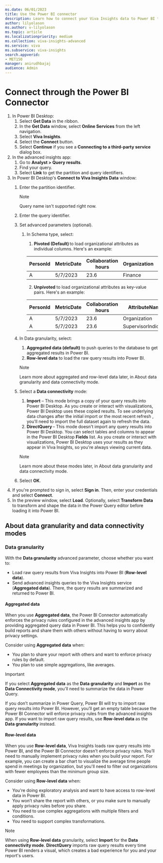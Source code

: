 ```yaml
---
ms.date: 06/01/2023
title: Use the Power BI connector
description: Learn how to connect your Viva Insights data to Power BI through the Power BI connector
author: lilyolason
ms.author: v-lilyolason
ms.topic: article
ms.localizationpriority: medium 
ms.collection: viva-insights-advanced 
ms.service: viva 
ms.subservice: viva-insights 
search.appverid: 
- MET150 
manager: anirudhbajaj
audience: Admin
---
```


# Connect through the Power BI Connector

1. In Power BI Desktop:
    1. Select **Get Data** in the ribbon.
    1. In the **Get Data** window, select **Online Services** from the left navigation.
    1. Select **Viva Insights**. 
    1. Select the **Connect** button.
    1. Select **Continue** if you see a **Connecting to a third-party service** dialog box.
1. In the advanced insights app:
    1. Go to **Analyst > Query results**.
    1. Find your query.
    1. Select **Link** to get the partition and query identifiers.
1. In Power BI Desktop's **Connect to Viva Insights Data** window:
    1. Enter the partition identifier.
        >[!Note]
        >Query name isn't supported right now.
    1. Enter the query identifier.
    1. Set advanced parameters (optional).
        1. In Schema type, select:
            1. **Pivoted (Default)** to load organizational attributes as individual columns. Here's an example:
            
            |PersonId|MetricDate|Collaboration hours|Organization|SupervisorIndicator|
            |---------|---------|--------|------|--------|
            |A|5/7/2023|23.6|Finance|Manager|

            2. **Unpivoted** to load organizational attributes as key-value pairs. Here's an example:
            
            |PersonId|MetricDate|Collaboration hours|AttributeName|AttributeValue|
            |---------|---------|--------|------|--------|
            |A|5/7/2023|23.6|Organization|Finance|
            |A|5/7/2023|23.6|SupervisorIndicator|Manager|

    1. In Data granularity, select:
        1. **Aggregated data (default)** to push queries to the database to get aggregated results in Power BI.
        1. **Row-level data** to load the raw query results into Power BI. <!--would like more of an explanation on the difference between these options-->
        >[!Note]
        >Learn more about aggregated and row-level data later, in About data granularity and data connectivity mode.
    2. Select a **Data connectivity** mode:
        1. **Import** – This mode brings a copy of your query results into Power BI Desktop. As you create or interact with visualizations, Power BI Desktop uses these copied results. To see underlying data changes after the initial import or the most recent refresh <!--what do they mean by the most recent refresh?-->, you'll need to import the full dataset again to refresh the data.
        1. **DirectQuery** – This mode doesn't import any query results into Power BI Desktop. You can select tables and columns <!--can we just say columns?--> to appear in the Power BI Desktop **Fields** list. As you create or interact with visualizations, Power BI Desktop uses your results as they appear in Viva Insights, so you're always viewing current data.
        >[!Note]
        >Learn more about these modes later, in About data granularity and data connectivity mode.
    1. Select **OK**.
1.	If you're prompted to sign in, select **Sign in**. Then, enter your credentials and select **Connect**.
1. In the preview window, select **Load**. Optionally, select **Transform Data** to transform and shape the data in the Power Query editor before loading it into Power BI.

## About data granularity and data connectivity modes

### Data granularity

With the **Data granularity** advanced parameter, choose whether you want to:

* Load raw query results from Viva Insights into Power BI (**Row-level data**).
* Send advanced insights <!--correct? or PBI?--> queries to the Viva Insights service (**Aggregated data**). There, the query results are summarized and returned to Power BI. 

#### Aggregated data

When you use **Aggregated data**, the Power BI Connector automatically enforces the privacy rules configured in the advanced insights app by providing aggregated query data in Power BI. This helps you to confidently build reports and share them with others without having to worry about privacy settings.

Consider using **Aggregated data** when:

* You plan to share your report with others and want to enforce privacy rules by default.
* You plan to use simple aggregations, like averages.

>[!Important]
>If you select **Aggregated data** as the **Data granularity** and **Import** as the **Data Connectivity mode**, you'll need to summarize the data in Power Query. <!--is this the grouping function?--> 
>
>If you don’t summarize in Power Query, Power BI will try to import raw query results into Power BI. However, you’ll get an empty table because the Power BI Connector will enforce privacy rules from the advanced insights app. If you want to import raw query results, use **Row-level data** as the **Data granularity** instead.

#### Row-level data

When you use **Row-level data**, Viva Insights loads raw query results into Power BI, and the Power BI Connector doesn't enforce privacy rules. You’ll need to manually implement privacy rules when you build your report. For example, you can create a bar chart to visualize the average time people spend in meetings by organization, but you'll need to filter out organizations with fewer employees than the minimum group size.

Consider using **Row-level data** when:

* You're doing exploratory analysis and want to have access to row-level data in Power BI.
* You won’t share the report with others, or you make sure to manually apply privacy rules before you share.
* You need to use complex aggregations with multiple filters and conditions.
* You need to support complex transformations.

>[!Note]
>When using **Row-level data** granularity, select **Import** for the **Data connectivity mode**. **DirectQuery** imports raw query results every time Power BI renders a visual, which creates a bad experience for you and your report's users.



